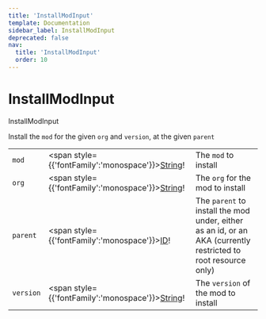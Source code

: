 ```yaml
---
title: 'InstallModInput'
template: Documentation
sidebar_label: InstallModInput
deprecated: false
nav:
  title: 'InstallModInput'
  order: 10
---
```


# InstallModInput

<div style={{'fontFamily':'monospace'}}><span style={{'fontSize':'1.5rem','fontWeight':500}}>InstallModInput</span></div>



Install the `mod` for the given `org` and `version`, at the given `parent`

| | | |
| -- | -- | -- |
| `mod` | <span style={{'fontFamily':'monospace'}}><a href="/guardrails/docs/reference/graphql/scalar/String">String</a>!</span> | The `mod` to install |
| `org` | <span style={{'fontFamily':'monospace'}}><a href="/guardrails/docs/reference/graphql/scalar/String">String</a>!</span> | The `org` for the mod to install |
| `parent` | <span style={{'fontFamily':'monospace'}}><a href="/guardrails/docs/reference/graphql/scalar/ID">ID</a>!</span> | The `parent` to install the mod under, either as an id, or an AKA (currently restricted to root resource only) |
| `version` | <span style={{'fontFamily':'monospace'}}><a href="/guardrails/docs/reference/graphql/scalar/String">String</a>!</span> | The `version` of the mod to install |